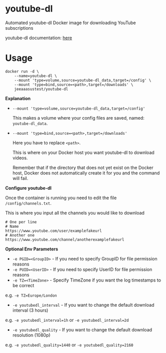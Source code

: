 # youtube-dl
Automated youtube-dl Docker image for downloading YouTube subscriptions

youtube-dl documentation: [here](http://ytdl-org.github.io/youtube-dl/documentation.html)

# Usage

```
docker run -d \
    --name=youtube-dl \
    --mount 'type=volume,source=youtube-dl_data,target=/config' \
    --mount 'type=bind,source=<path>,target=/downloads' \
    jeeaaasustest/youtube-dl
```
**Explanation**
* `--mount 'type=volume,source=youtube-dl_data,target=/config'`
  
  This makes a volume where your config files are saved, named: `youtube-dl_data`.
 
* `--mount 'type=bind,source=<path>,target=/downloads'`
  
  Here you have to replace `<path>`.
  
  This is where on your Docker host you want youtube-dl to download videos.

  Remember that if the directory that does not yet exist on the Docker host, Docker does not automatically create it for you and the command will fail.

**Configure youtube-dl**

Once the container is running you need to edit the file `/config/channels.txt`.

This is where you input all the channels you would like to download

```
# One per line
# Name
https://www.youtube.com/user/examplefakeurl
# Another one
https://www.youtube.com/channel/anotherexamplefakeurl
```

**Optional Env Parameters**

* `-e PGID=<GroupID>` - If you need to specify GroupID for file permission reasons
* `-e PUID=<UserID>` - If you need to specify UserID for file permission reasons
* `-e TZ=<TimeZone>` - Specify TimeZone if you want the log timestamps to be correct

e.g. `-e TZ=Europe/London`
* `-e youtubedl_interval` - If you want to change the default download interval (3 hours)

e.g. `-e youtubedl_interval=1h` or `-e youtubedl_interval=2d`
* `-e youtubedl_quality` - If you want to change the default download resolution (1080p)

e.g. `-e youtubedl_quality=1440` or `-e youtubedl_quality=2160`

